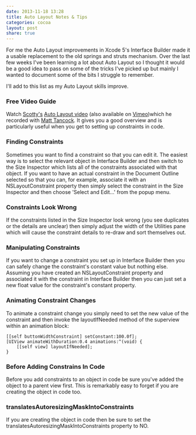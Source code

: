 ```yaml
---
date: 2013-11-18 13:28
title: Auto Layout Notes & Tips
categories: cocoa
layout: post
share: true
---
```


For me the Auto Layout improvements in Xcode 5's Interface Builder made it a usable replacement to the old springs and struts mechanism. Over the last few weeks I've been learning a lot about Auto Layout so I thought it would be a good idea to pass on some of the tricks I've picked up but mainly I wanted to document some of the bits I struggle to remember.

I'll add to this list as my Auto Layout skills improve.

### Free Video Guide
Watch [Scotty's](https://twitter.com/macdevnet) [Auto Layout video](http://ideveloper.co/autolayout-in-ios-6/) (also available on [Vimeo](http://vimeo.com/77600524))which he recorded with [Matt Tancock](https://twitter.com/mtancock). It gives you a good overview and is particularly useful when you get to setting up constraints in code.

### Finding Constraints
Sometimes you want to find a constraint so that you can edit it. The easiest way is to select the relevant object in Interface Builder and then switch to the Size Inspector which lists all of the constraints associated with that object. If you want to have an actual constraint in the Document Outline selected so that you can, for example, associate it with an NSLayoutConstraint property then simply select the constraint in the Size Inspector and then choose 'Select and Edit...' from the popup menu.

### Constraints Look Wrong
If the constraints listed in the Size Inspector look wrong (you see duplicates or the details are unclear) then simply adjust the width of the Utilities pane which will cause the constraint details to re-draw and sort themselves out.

### Manipulating Constraints
If you want to change a constraint you set up in Interface Builder then you can safely change the constraint's constant value but nothing else. Assuming you have created an NSLayoutConstraint property and associated it with the constraint in Interface Builder then you can just set a new float value for the constraint's constant property.

### Animating Constraint Changes
To animate a constraint change you simply need to set the new value of the constraint and then invoke the layoutIfNeeded method of the superview within an animation block:

    [[self buttonWidthConstraint] setConstant:100.0f];
    [UIView animateWithDuration:0.4 animations:^(void) {
        [[self view] layoutIfNeeded];
    }

### Before Adding Constrains In Code
Before you add constraints to an object in code be sure you've added the object to a parent view first. This is remarkably easy to forget if you are creating the object in code too.

### translatesAutoresizingMaskIntoConstraints
If you are creating the object in code then be sure to set the translatesAutoresizingMaskIntoConstraints property to NO.

